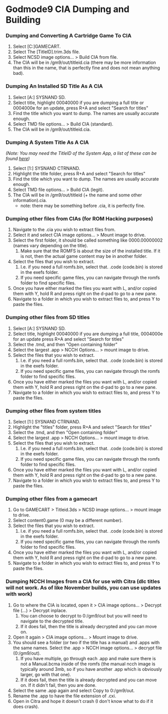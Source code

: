 # Godmode9 CIA Dumping and Building

### Dumping and Converting A Cartridge Game To CIA
1. Select [C:]GAMECART.
2. Select The [TitleID].trim.3ds file.
3. Select NCSD image options... > Build CIA from file.
4. The CIA will be in /gm9/out/titleid.cia (there may be more information than this in the name, that is perfectly fine and does not mean anything bad).

### Dumping An Installed SD Title As A CIA
1. Select [A:] SYSNAND SD.
2. Select title, highlight 00040000 if you are dumping a full title or 0004000e for an update, press R+A and select "Search for titles"
3. Find the title which you want to dump. The names are usually accurate enough.
3. Select TMD file options... > Build CIA (standard).
4. The CIA will be in /gm9/out/titleid.cia.

### Dumping A System Title As A CIA
*(Note: You may need the TitleID of the System App, a list of these can be found [here](https://www.3dbrew.org/wiki/Title_list "System Title List"))*
1. Select [1:] SYSNAND CTRNAND.
2. Highlight the title folder, press R+A and select "Search for titles"
3. Find the title which you want to dump. The names are usually accurate enough.
3. Select TMD file options... > Build CIA (legit).
4. The CIA will be in /gm9/out/titleid (+ the name and some other information).cia.
    - note: there may be something before .cia, it is perfectly fine.

### Dumping other files from CIAs (for ROM Hacking purposes)
1. Navigate to the .cia you wish to extract files from.
2. Select it and select CIA image options... > Mount image to drive.
3. Select the first folder, it should be called something like 0000.00000002 (names vary depending on the title).
    1. Make sure that the ROMFS is about the size of the installed title. If it is not, then the actual game content may be in another folder.
4. Select the files that you wish to extract.
    1. I.e. if you need a full romfs.bin, select that. .code (code.bin) is stored in the exefs folder.
    2. If you need specific game files, you can navigate through the romfs folder to find specific files.
5. Once you have either marked the files you want with L, and/or copied them with Y, hold R and press right on the d-pad to go to a new pane.
6. Navigate to a folder in which you wish to extract files to, and press Y to paste the files.

### Dumping other files from SD titles
1. Select [A:] SYSNAND SD.
2. Select title, highlight 00040000 if you are dumping a full title, 0004000e for an update press R+A and select "Search for titles"
3. Select the .tmd, and then "Open containing folder"
4. Select the largest .app > NCCH Options... > mount image to drive.
5. Select the files that you wish to extract.
    1. I.e. if you need a full romfs.bin, select that. .code (code.bin) is stored in the exefs folder.
    2. If you need specific game files, you can navigate through the romfs folder to find specific files.
6. Once you have either marked the files you want with L, and/or copied them with Y, hold R and press right on the d-pad to go to a new pane.
7. Navigate to a folder in which you wish to extract files to, and press Y to paste the files.

### Dumping other files from system titles
1. Select [1:] SYSNAND CTRNAND.
2. Highlight the "titles" folder, press R+A and select "Search for titles"
3. Select the .tmd, and then "Open containing folder"
4. Select the largest .app > NCCH Options... > mount image to drive.
5. Select the files that you wish to extract.
    1. I.e. if you need a full romfs.bin, select that. .code (code.bin) is stored in the exefs folder.
    2. If you need specific game files, you can navigate through the romfs folder to find specific files.
6. Once you have either marked the files you want with L, and/or copied them with Y, hold R and press right on the d-pad to go to a new pane.
7. Navigate to a folder in which you wish to extract files to, and press Y to paste the files.

### Dumping other files from a gamecart
1. Go to GAMECART > Titleid.3ds > NCSD image options... > mount image to drive.
2. Select content0.game (0 may be a different number).
3. Select the files that you wish to extract.
    1. I.e. if you need a full romfs.bin, select that. .code (code.bin) is stored in the exefs folder.
    2. If you need specific game files, you can navigate through the romfs folder to find specific files.
4. Once you have either marked the files you want with L, and/or copied them with Y, hold R and press right on the d-pad to go to a new pane.
5. Navigate to a folder in which you wish to extract files to, and press Y to paste the files.

### Dumping NCCH Images from a CIA for use with Citra (dlc titles will not work. As of like November builds, you can use updates with work)
1. Go to where the CIA is located, open it > CIA image options... > Decrypt file (...) > Decrypt inplace.
    1. You can choose to decrypt to 0:/gm9/out but you will need to navigate to the decrypted title.
    2. If it does fail, then the title is already decrypted and you can move on.
2. Open it again > CIA image options... > Mount image to drive.
3. You should see a folder (or two if the title has a manual) and .apps with the same names. Select the .app > NCCH image options... > decrypt file (0:/gm9/out).
    1. If you have multiple, go through each .app and make sure there is not a Manual.bcma inside of the romfs (the manual ncch image is typically around 3mb, so if you have another .app which is obviously larger, go with that one).
    2. If it does fail, then the title is already decrypted and you can move on. If it didn't fail, then you are done.
4. Select the same .app again and select Copy to 0:/gm9/out.
5. Rename the .app to have the file extension of .cxi.
6. Open in Citra and hope it doesn't crash (I don't know what to do if it does crash).

